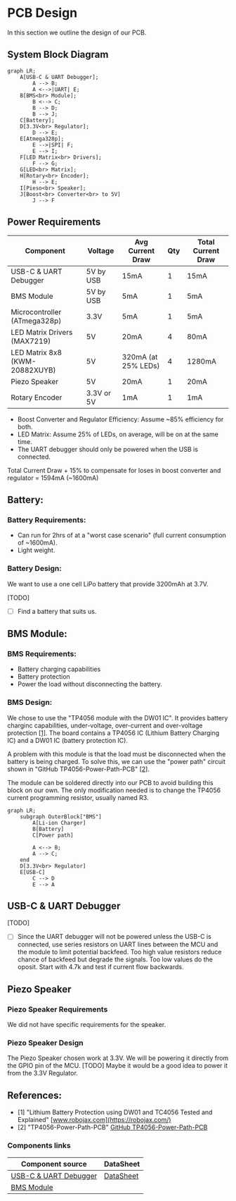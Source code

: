# PCB Design
In this section we outline the design of our PCB.

## System Block Diagram
```mermaid
graph LR;
    A[USB-C & UART Debugger];
        A --> B;
        A <-->|UART| E;
    B[BMS<br> Module];
        B <--> C;
        B --> D;
        B --> J;
    C[Battery];
    D[3.3V<br> Regulator];
        D --> E;
    E[Atmega328p];
        E -->|SPI| F;
        E --> I;
    F[LED Matrix<br> Drivers];
        F --> G;
    G[LED<br> Matrix];
    H[Rotary<br> Encoder];
        H --> E;
    I[Pieso<br> Speaker];
    J[Boost<br> Converter<br> to 5V]
        J --> F    
```

## Power Requirements
| **Component**                  	| **Voltage** 	| **Avg Current Draw** 	| **Qty** 	| **Total Current Draw** 	|
|--------------------------------	|-------------	|------------------	    |---------	|------------------------	|
| USB-C & UART Debugger             | 5V by USB    	| 15mA             	    | 1       	| 15mA                     	|
| BMS Module                        | 5V by USB    	| 5mA                 	| 1       	| 5mA                      	|
| Microcontroller (ATmega328p)   	| 3.3V        	| 5mA                	| 1       	| 5mA                      	|
| LED Matrix Drivers (MAX7219)   	| 5V          	| 20mA           	    | 4       	| 80mA                   	|
| LED Matrix 8x8 (KWM-20882XUYB) 	| 5V         	| 320mA (at 25% LEDs)  	| 4       	| 1280mA                   	|
| Piezo Speaker                  	| 5V          	| 20mA              	| 1       	| 20mA                     	|
| Rotary Encoder                 	| 3.3V or 5V   	| 1mA               	| 1       	| 1mA                    	|

* Boost Converter and Regulator Efficiency: Assume ~85% efficiency for both.
* LED Matrix: Assume 25% of LEDs, on average, will be on at the same time.
* The UART debugger should only be powered when the USB is connected.

Total Current Draw + 15% to compensate for loses in boost converter and regulator = 1594mA (~1600mA)

## Battery:
### Battery Requirements:
* Can run for 2hrs of at a "worst case scenario" (full current consumption of ~1600mA).
* Light weight.

### Battery Design:
We want to use a one cell LiPo battery that provide 3200mAh at 3.7V. 

[TODO]
* [ ] Find a battery that suits us.

## BMS Module:
### BMS Requirements:
* Battery charging capabilities
* Battery protection
* Power the load without disconnecting the battery.

### BMS Design:
We chose to use the "TP4056 module with the DW01 IC". It provides battery charginc capabilities, under-voltage, over-current and over-voltage protection [[1]](#1). The board contains a TP4056 IC (Lithium Battery Charging IC) and a DW01 IC (battery protection IC).

A problem with this module is that the load must be disconnected when the battery is being charged. To solve this, we can use the "power path" circuit shown in "GitHub TP4056-Power-Path-PCB" [[2]](#2).

The module can be soldered directly into our PCB to avoid building this block on our own. The only modification needed is to change the TP4056 current programming resistor, usually named R3.

```mermaid
graph LR;
    subgraph OuterBlock["BMS"]
        A[Li-ion Charger]
        B[Battery]
        C[Power path]

        A <--> B;
        A --> C;
    end
    D[3.3V<br> Regulator]
    E[USB-C]
        C --> D
        E --> A
```
## USB-C & UART Debugger
[TODO]
* [ ] Since the UART debugger will not be powered unless the USB-C is connected, use series resistors on UART lines between the MCU and the module to limit potential backfeed. Too high value resistors reduce chance of backfeed but degrade the signals. Too low values do the oposit. Start with 4.7k and test if current flow backwards.

## Piezo Speaker
### Piezo Speaker Requirements
We did not have specific requirements for the speaker.
### Piezo Speaker Design
The Piezo Speaker chosen work at 3.3V. We will be powering it directly from the GPIO pin of the MCU. [TODO] Maybe it would be a good idea to power it from the 3.3V Regulator.

## References:
* <a id="1">[1]</a> "Lithium Battery Protection using DW01 and TC4056 Tested and Explained" [www.robojax.com](https://robojax.com/)
* <a id="2">[2]</a> "TP4056-Power-Path-PCB" [GitHub TP4056-Power-Path-PCB](https://github.com/DoImant/TP4056-Power-Path-PCB/blob/main/README.md)


### Components links
| **Component source**             	| **DataSheet**                                                             |
|--------------------------------   |----------------------------------------------------------------           |
|[USB-C & UART Debugger](https://es.aliexpress.com/item/1005004276046811.html?spm=a2g0o.order_list.order_list_main.39.6ba6194doVGuKx&gatewayAdapt=glo2esp)              | [DataSheet](https://cdn.sparkfun.com/assets/5/0/a/8/5/CH340DS1.PDF?utm_source=chatgpt.com)|
|[BMS Module]()|

